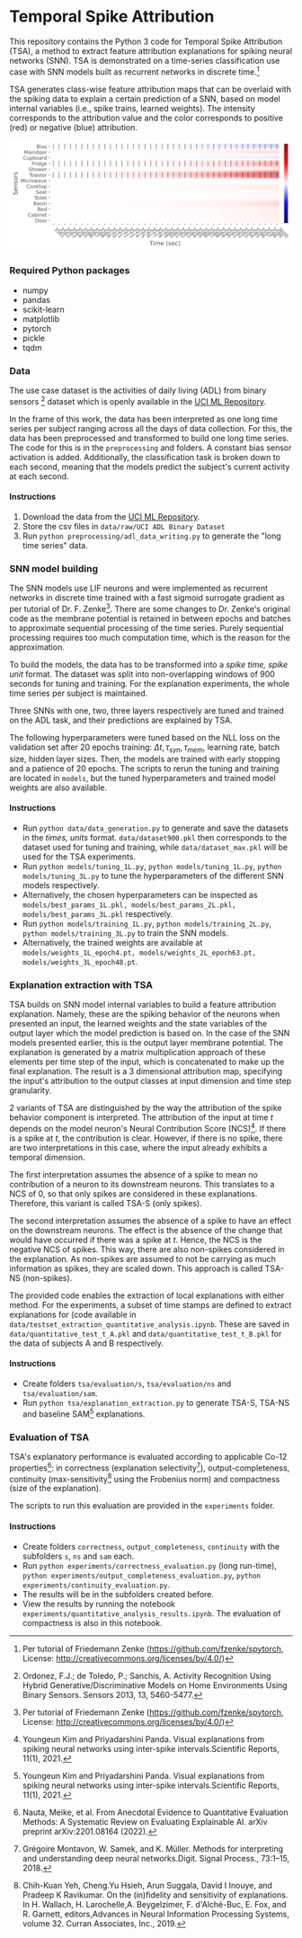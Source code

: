 # Temporal Spike Attribution

This repository contains the Python 3 code for Temporal Spike Attribution (TSA), a method to extract 
feature attribution explanations for spiking neural networks (SNN). 
TSA is demonstrated on a time-series classification use case with SNN models built as recurrent networks in discrete 
time.[^1]

TSA generates class-wise feature attribution maps that can be overlaid with the spiking data to explain a 
certain prediction of a SNN, based on model internal variables (i.e., spike trains, learned weights). The intensity corresponds
to the attribution value and the color corresponds to positive (red) or negative (blue) attribution.

![TSA-NS](https://github.com/ElisaNguyen/tsa-explanations/blob/master/images/one_ns_177081_breakfast.png)

### Required Python packages
* numpy
* pandas
* scikit-learn
* matplotlib
* pytorch
* pickle
* tqdm

### Data
The use case dataset is the activities of daily living (ADL) from binary sensors [^2] dataset which is openly 
available in the [UCI ML Repository](https://archive.ics.uci.edu/ml/datasets/Activities+of+Daily+Living+%28ADLs%29+Recognition+Using+Binary+Sensors).

In the frame of this work, the data has been interpreted as one long time series per subject ranging across all the days
of data collection. For this, the data has been preprocessed and transformed to build one long time series.
The code for this is in the `preprocessing` and folders. A constant bias sensor activation is added. Additionally, the classification task is broken down to each second, 
meaning that the models predict the subject's current activity at each second.

#### Instructions
1. Download the data from the [UCI ML Repository](https://archive.ics.uci.edu/ml/datasets/Activities+of+Daily+Living+%28ADLs%29+Recognition+Using+Binary+Sensors).
2. Store the csv files in `data/raw/UCI ADL Binary Dataset`
3. Run `python preprocessing/adl_data_writing.py` to generate the "long time series" data.

### SNN model building
The SNN models use LIF neurons and were implemented as recurrent networks in discrete time trained 
with a fast sigmoid surrogate gradient as per tutorial of Dr. F. Zenke[^1]. There are some changes to Dr. Zenke's original
code as the membrane potential is retained in between epochs and batches to approximate sequential processing of the time series.
Purely sequential processing requires too much computation time, which is the reason for the approximation. 

To build the models, the data has to be transformed into a *spike time, spike unit* format. 
The dataset was split into non-overlapping windows of 900 seconds for tuning and training. 
For the explanation experiments, the whole time series per subject is maintained. 

Three SNNs with one, two, three layers respectively are tuned and trained on the ADL task, and their predictions are explained by TSA.

The following hyperparameters were tuned based on the NLL loss on the validation set after 20 epochs training: $\Delta t, \tau_{syn}, \tau_{mem}$, learning rate, batch size, hidden layer sizes. 
Then, the models are trained with early stopping and a patience of 20 epochs. The scripts to rerun the tuning and training 
are located in `models`, but the tuned hyperparameters and trained model weights are also available. 

#### Instructions
* Run `python data/data_generation.py` to generate and save the datasets in the *times, units* format. `data/dataset900.pkl` then corresponds to the dataset used for tuning and training, while `data/dataset_max.pkl` will be used for the TSA experiments.
* Run `python models/tuning_1L.py`, `python models/tuning_1L.py`, `python models/tuning_3L.py` to tune the hyperparameters of the different SNN models respectively.
* Alternatively, the chosen hyperparameters can be inspected as `models/best_params_1L.pkl, models/best_params_2L.pkl, models/best_params_3L.pkl` respectively.
* Run `python models/training_1L.py`, `python models/training_2L.py`, `python models/training_3L.py` to train the SNN models.
* Alternatively, the trained weights are available at `models/weights_1L_epoch4.pt, models/weights_2L_epoch63.pt, models/weights_3L_epoch48.pt`.

### Explanation extraction with TSA

TSA builds on SNN model internal variables to build a feature attribution explanation. 
Namely, these are the spiking behavior of the neurons when presented an input, the learned weights and the state variables of the output layer which the model prediction is based on.
In the case of the SNN models presented earlier, this is the output layer membrane potential. 
The explanation is generated by a matrix multiplication approach of these elements per time step of the input, which is concatenated to make up the final explanation. 
The result is a 3 dimensional attribution map, specifying the input's attribution to the output classes at input dimension and time step granularity.

2 variants of TSA are distinguished by the way the attribution of the spike behavior component is interpreted.
The attribution of the input at time *t* depends on the model neuron's Neural Contribution Score (NCS)[^3]. 
If there is a spike at *t*, the contribution is clear. However, if there is no spike, there are two
interpretations in this case, where the input already exhibits a temporal dimension. 

The first interpretation assumes the absence of a spike to mean no contribution of a neuron to its downstream neurons. 
This translates to a NCS of 0, so that only spikes are considered in these explanations. Therefore, this variant is called TSA-S (only spikes). 

The second interpretation assumes the absence of a spike to have an effect on the downstream neurons. 
The effect is the absence of the change that would have occurred if there was a spike at *t*. 
Hence, the NCS is the negative NCS of spikes. This way, there are also non-spikes considered in the explanation. 
As non-spikes are assumed to not be carrying as much information as spikes, they are scaled down. This approach is called TSA-NS (non-spikes).

The provided code enables the extraction of local explanations with either method.
For the experiments, a subset of time stamps are defined to extract explanations for (code available in `data/testset_extraction_quantitative_analysis.ipynb`. 
These are saved in `data/quantitative_test_t_A.pkl` and `data/quantitative_test_t_B.pkl` for the data of subjects A and B respectively.

#### Instructions
* Create folders `tsa/evaluation/s`, `tsa/evaluation/ns` and `tsa/evaluation/sam`.
* Run `python tsa/explanation_extraction.py` to generate TSA-S, TSA-NS and baseline SAM[^3] explanations.

### Evaluation of TSA 
TSA's explanatory performance is evaluated according to applicable Co-12 properties[^6]: in correctness (explanation selectivity[^4]), output-completeness, continuity (max-sensitivity[^5]
using the Frobenius norm) and compactness (size of the explanation).

The scripts to run this evaluation are provided in the `experiments` folder. 

#### Instructions
* Create folders `correctness`, `output_completeness`, `continuity` with the subfolders `s`, `ns` and `sam` each.
* Run `python experiments/correctness_evaluation.py` (long run-time), `python experiments/output_completeness_evaluation.py`, `python experiments/continuity_evaluation.py`. 
* The results will be in the subfolders created before.
* View the results by running the notebook `experiments/quantitative_analysis_results.ipynb`. The evaluation of compactness is also in this notebook.


[^1]: Per tutorial of Friedemann Zenke (https://github.com/fzenke/spytorch, License: http://creativecommons.org/licenses/by/4.0/)

[^2]: Ordonez, F.J.; de Toledo, P.; Sanchis, A. Activity Recognition Using Hybrid Generative/Discriminative Models on Home Environments Using Binary Sensors. Sensors 2013, 13, 5460-5477.

[^3]: Youngeun Kim and Priyadarshini Panda. Visual explanations from spiking neural networks using inter-spike intervals.Scientific Reports, 11(1), 2021.

[^4]: Grégoire Montavon, W. Samek, and K. Müller. Methods for interpreting and understanding deep neural networks.Digit. Signal Process., 73:1–15, 2018.

[^5]: Chih-Kuan Yeh, Cheng.Yu Hsieh, Arun Suggala, David I Inouye, and Pradeep K Ravikumar. On the (in)fidelity and sensitivity of explanations. In H. Wallach, H. Larochelle,A. Beygelzimer, F. d'Alché-Buc, E. Fox, and R. Garnett, editors,Advances in Neural Information Processing Systems, volume 32. Curran Associates, Inc., 2019.

[^6]: Nauta, Meike, et al. From Anecdotal Evidence to Quantitative Evaluation Methods: A Systematic Review on Evaluating Explainable AI. arXiv preprint arXiv:2201.08164 (2022).
